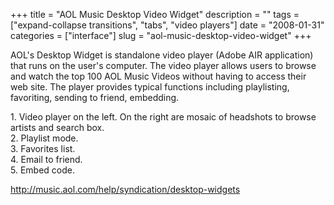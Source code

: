 +++
title = "AOL Music Desktop Video Widget"
description = ""
tags = ["expand-collapse transitions", "tabs", "video players"]
date = "2008-01-31"
categories = ["interface"]
slug = "aol-music-desktop-video-widget"
+++


<p>AOL's Desktop Widget is standalone video player (Adobe AIR application) that runs on the user's computer. The video player allows users to browse and watch the top 100 AOL Music Videos without having to access their web site. The player provides typical functions including playlisting, favoriting, sending to friend, embedding.</p>
<div id="screens-full" class="clear"><div class="caption">1. Video player on the left. On the right are mosaic of headshots to browse artists and search box.</div><div class="fullimg clear"><a href="http://media.konigi.com/interface/aolmusic-videoplayer-1.png" class="group" rel="group" title="1. Video player on the left. On the right are mosaic of headshots to browse artists and search box."><img src="http://media.konigi.com/interface/aolmusic-videoplayer-1.png" alt="" class="img-responsive"></a></div></div><div id="screens-full" class="clear"><div class="caption">2. Playlist mode.</div><div class="fullimg clear"><a href="http://media.konigi.com/interface/aolmusic-videoplayer-2.png" class="group" rel="group" title="2. Playlist mode."><img src="http://media.konigi.com/interface/aolmusic-videoplayer-2.png" alt="" class="img-responsive"></a></div></div><div id="screens-full" class="clear"><div class="caption">3. Favorites list.</div><div class="fullimg clear"><a href="http://media.konigi.com/interface/aolmusic-videoplayer-3.png" class="group" rel="group" title="3. Favorites list."><img src="http://media.konigi.com/interface/aolmusic-videoplayer-3.png" alt="" class="img-responsive"></a></div></div><div id="screens-full" class="clear"><div class="caption">4. Email to friend.</div><div class="fullimg clear"><a href="http://media.konigi.com/interface/aolmusic-videoplayer-4.png" class="group" rel="group" title="4. Email to friend."><img src="http://media.konigi.com/interface/aolmusic-videoplayer-4.png" alt="" class="img-responsive"></a></div></div><div id="screens-full" class="clear"><div class="caption">5. Embed code.</div><div class="fullimg clear"><a href="http://media.konigi.com/interface/aolmusic-videoplayer-5.png" class="group" rel="group" title="5. Embed code."><img src="http://media.konigi.com/interface/aolmusic-videoplayer-5.png" alt="" class="img-responsive"></a></div></div>        
<p><a href="http://music.aol.com/help/syndication/desktop-widgets">http://music.aol.com/help/syndication/desktop-widgets</a></p>

